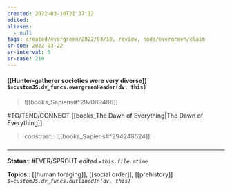 ```yaml
---
created: 2022-03-10T21:37:12 
edited: 
aliases:
  - null
tags: created/evergreen/2022/03/10, review, node/evergreen/claim
sr-due: 2022-03-22
sr-interval: 6
sr-ease: 210
---
```


#### [[Hunter-gatherer societies were very diverse]] `$=customJS.dv_funcs.evergreenHeader(dv, this)`

> ![[books_Sapiens#^297089486]]

#TO/TEND/CONNECT [[books_The Dawn of Everything|The Dawn of Everything]]
> constrast:: ![[books_Sapiens#^294248524]]

### <hr class="footnote"/>

**Status**:: #EVER/SPROUT
*edited `=this.file.mtime`*

**Topics**:: [[human foraging]], [[social order]], [[prehistory]]
*`$=customJS.dv_funcs.outlinedIn(dv, this)`*
